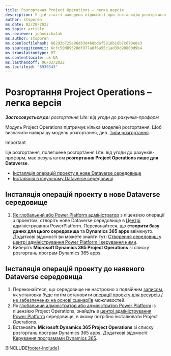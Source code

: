 ```yaml
---
title: Розгортання Project Operations – легка версія
description: У цій статті наведено відомості про інсталяцію розгортання Project Operations lite - справа з виставлення рахунків proforma.
author: stsporen
ms.date: 02/28/2022
ms.topic: article
ms.reviewer: johnmichalak
ms.author: stsporen
ms.openlocfilehash: 86293b725e86db3d4b8bdaf5810b16b7c670e8a3
ms.sourcegitcommit: 6cfc50d89528df977a8f6a55c1ad39d99800d9b4
ms.translationtype: MT
ms.contentlocale: uk-UA
ms.lasthandoff: 06/03/2022
ms.locfileid: "8930343"
---
```

# <a name="deploy-project-operations---lite"></a>Розгортання Project Operations – легка версія

_**Застосовується до:** розгортання Lite: від угоди до рахунків-проформ_



Модуль Project Operations підтримує кілька моделей розгортання. Щоб визначити найкращу модель розгортання, див. [Типи розгортання](determine-deployment-type.md).


> [!IMPORTANT]
> Це розгортання, полегшене розгортання Lite: від угоди до рахунків-проформ, має результатом **розгортання Project Operations лише для Dataverse**.

- [Інсталяція операцій проекту в нове Dataverse середовище](#new)
- [Інсталяція в існуючому Dataverse середовищі](#existing)



## <a name="install-project-operations-to-a-new-dataverse-environment"></a><a name="new"></a> Інсталяція операцій проекту в нове Dataverse середовище

1. [Як глобальний або Power Platform адміністратор](/power-platform/admin/global-service-administrators-can-administer-without-license) з ліцензією операції з проектом, створіть нове Dataverse середовище в [Центрі](https://admin.powerplatform.com) адміністрування PowerPlatform. Переконайтеся, що **створити базу даних для цього середовища** та **Dynamics 365 apps** ввімкнуто. Додаткові відомості ви можете знайти тут: [Створення середовищ у центрі адміністрування Power Platform і керування ними](/power-platform/admin/create-environment#create-an-environment-in-the-power-platform-admin-center).
2. Виберіть **Microsoft Dynamics 365 Project Operations** зі списку розгортань програм Dynamics 365 apps.


## <a name="install-project-operations-to-an-existing-dataverse-environment"></a><a name="existing"></a> Інсталяція операцій проекту до наявного Dataverse середовища
1. Переконайтеся, що середовище не настроєно з подвійним [записом](/dynamics365/fin-ops-core/dev-itpro/data-entities/dual-write/dual-write-overview), як установка буде потім встановити [операції проекту для ресурсів / не забезпечених на основі сценаріїв](project-operations-integrated-deployment-overview.md) можливостей.
2. Як [глобальний адміністратор або адміністратор Power Platform](/power-platform/admin/global-service-administrators-can-administer-without-license) із ліцензією Project Operations, знайдіть в [центрі адміністрування Power Platform](https://admin.powerplatform.com) середовище, в якому потрібно інсталювати Project Operations.
3. Встановіть **Microsoft Dynamics 365 Project Operations** зі списку розгортань програм Dynamics 365 apps. Додаткові відомості: [Керування програмами Dynamics 365](/power-platform/admin/manage-apps).




[!INCLUDE[footer-include](../includes/footer-banner.md)]
